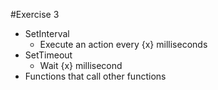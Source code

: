 #Exercise 3

* SetInterval
  - Execute an action every {x} milliseconds
* SetTimeout
  - Wait {x} millisecond
* Functions that call other functions

